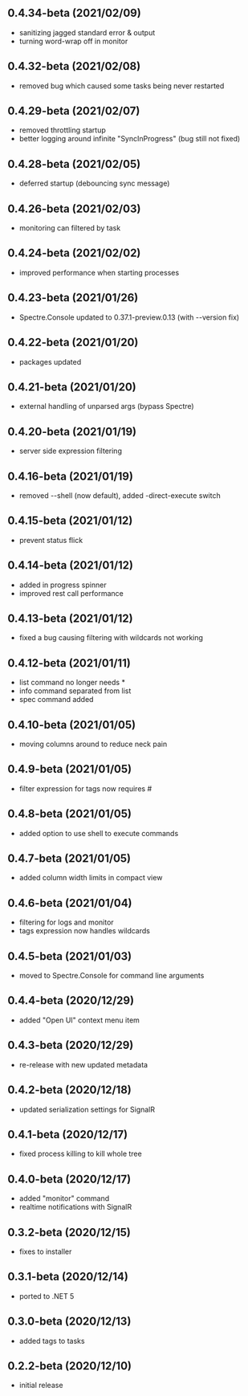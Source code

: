 ## 0.4.34-beta (2021/02/09)
* sanitizing jagged standard error & output
* turning word-wrap off in monitor

## 0.4.32-beta (2021/02/08)
* removed bug which caused some tasks being never restarted

## 0.4.29-beta (2021/02/07)
* removed throttling startup
* better logging around infinite "SyncInProgress" (bug still not fixed)

## 0.4.28-beta (2021/02/05)
* deferred startup (debouncing sync message)

## 0.4.26-beta (2021/02/03)
* monitoring can filtered by task

## 0.4.24-beta (2021/02/02)
* improved performance when starting processes

## 0.4.23-beta (2021/01/26)
* Spectre.Console updated to 0.37.1-preview.0.13 (with --version fix)

## 0.4.22-beta (2021/01/20)
* packages updated

## 0.4.21-beta (2021/01/20)
* external handling of unparsed args (bypass Spectre)

## 0.4.20-beta (2021/01/19)
* server side expression filtering

## 0.4.16-beta (2021/01/19)
* removed --shell (now default), added -direct-execute switch

## 0.4.15-beta (2021/01/12)
* prevent status flick

## 0.4.14-beta (2021/01/12)
* added in progress spinner
* improved rest call performance

## 0.4.13-beta (2021/01/12)
* fixed a bug causing filtering with wildcards not working

## 0.4.12-beta (2021/01/11)
* list command no longer needs *
* info command separated from list
* spec command added

## 0.4.10-beta (2021/01/05)
* moving columns around to reduce neck pain

## 0.4.9-beta (2021/01/05)
* filter expression for tags now requires #

## 0.4.8-beta (2021/01/05)
* added option to use shell to execute commands

## 0.4.7-beta (2021/01/05)
* added column width limits in compact view 

## 0.4.6-beta (2021/01/04)
* filtering for logs and monitor
* tags expression now handles wildcards

## 0.4.5-beta (2021/01/03)
* moved to Spectre.Console for command line arguments

## 0.4.4-beta (2020/12/29)
* added "Open UI" context menu item

## 0.4.3-beta (2020/12/29)
* re-release with new updated metadata

## 0.4.2-beta (2020/12/18)
* updated serialization settings for SignalR

## 0.4.1-beta (2020/12/17)
* fixed process killing to kill whole tree

## 0.4.0-beta (2020/12/17)
* added "monitor" command
* realtime notifications with SignalR 

## 0.3.2-beta (2020/12/15)
* fixes to installer

## 0.3.1-beta (2020/12/14)
* ported to .NET 5

## 0.3.0-beta (2020/12/13)
* added tags to tasks

## 0.2.2-beta (2020/12/10)
* initial release
